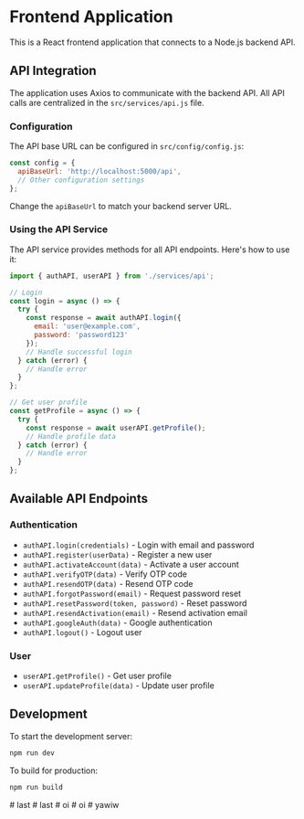 # Frontend Application

This is a React frontend application that connects to a Node.js backend API.

## API Integration

The application uses Axios to communicate with the backend API. All API calls are centralized in the `src/services/api.js` file.

### Configuration

The API base URL can be configured in `src/config/config.js`:

```javascript
const config = {
  apiBaseUrl: 'http://localhost:5000/api',
  // Other configuration settings
};
```

Change the `apiBaseUrl` to match your backend server URL.

### Using the API Service

The API service provides methods for all API endpoints. Here's how to use it:

```javascript
import { authAPI, userAPI } from './services/api';

// Login
const login = async () => {
  try {
    const response = await authAPI.login({
      email: 'user@example.com',
      password: 'password123'
    });
    // Handle successful login
  } catch (error) {
    // Handle error
  }
};

// Get user profile
const getProfile = async () => {
  try {
    const response = await userAPI.getProfile();
    // Handle profile data
  } catch (error) {
    // Handle error
  }
};
```

## Available API Endpoints

### Authentication

- `authAPI.login(credentials)` - Login with email and password
- `authAPI.register(userData)` - Register a new user
- `authAPI.activateAccount(data)` - Activate a user account
- `authAPI.verifyOTP(data)` - Verify OTP code
- `authAPI.resendOTP(data)` - Resend OTP code
- `authAPI.forgotPassword(email)` - Request password reset
- `authAPI.resetPassword(token, password)` - Reset password
- `authAPI.resendActivation(email)` - Resend activation email
- `authAPI.googleAuth(data)` - Google authentication
- `authAPI.logout()` - Logout user

### User

- `userAPI.getProfile()` - Get user profile
- `userAPI.updateProfile(data)` - Update user profile

## Development

To start the development server:

```bash
npm run dev
```

To build for production:

```bash
npm run build
```
#   l a s t  
 #   l a s t  
 #   o i  
 #   o i  
 #   y a w i w  
 